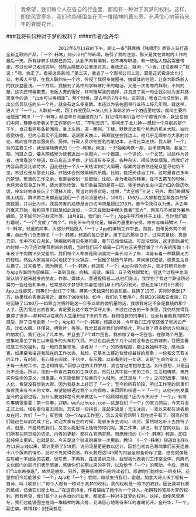 > 我希望，我们每个人在各自的行业里，都能有一种对于其梦的权利。这样，即使风雪寒冬，我们也能够围坐在同一堆精神的篝火旁，充满信心地等待来年的春暖花开。

###我将有何种对于梦的权利？
####作者/金丹华

						2012年6月11日的下午，网上一条“韩寒携《独唱团》原班人马打造全新互联网产品，「一个·韩寒」同步出刊”的新闻，吸引了我的注意。那天是我在体制内工作的最后一天。所有辞职手续都已办完，从此不再有编制，也不再有职级。有一些私人物品需要带走，不过也早已收拾完毕。领导从隔壁办公室走进来，看我还在，就问：“小金，还没走啊？”我说：“嗯，快走了。看完这条新闻。”第二天，我去了一个图书公司上班，算是正式投身文化行业。老板人不错，在我入职的头一个月，传授了我很多做图书、做媒体的经验，让身为职场新人的我获益匪浅。一个月后，我接到了高中同学韩寒打来的电话。又是一次匆匆的辞职，不同的是，这次还带着歉意。老板人真的很好，非常理解我的选择，并且送了我一句让我引以为友并感恩至今的话：“山水可以再相逢”。那个时候，是去年的7月中旬。说实话，我自己也没想到，跳出公务员队伍的头一个月，就会有这么多变数。本还以为会在图书行业待上好几年呢。就这样，进入了「一个」。入职前一晚，跟工作室团队一块儿到上海郊区的一个酒店里吃饭。席间主要的话题是“腾讯「一个·韩寒」频道单日流量破百万”。我记得同事们当时个个都很兴奋，我坐在他们中间，静静地听着关于工作室的一切，“不明觉厉”。期间走了会儿神——想起一个月前的那个下午，自己看完那条新闻后，拿上东西，道一圈别，下楼，默默走出那个熟悉的机关大院。彼时感觉彷徨，但内心其实不无鼓舞。话说那天晚上，韩寒就坐在我边上。他几乎无暇参与大家的讨论。席间各种酒店服务员、厨师、行政人员求他签名的笔记本，上得比菜还快。我入职「一个」后的主要工作，就是编辑腾讯的「一个·韩寒」频道，一开始每周做一期，后来做两期，甚至三期。当班之日，要从网络里为读者选出一张图片，一个报道、一个评论、一个文艺。以前作为读者，也常看这个频道，自己真正上手做，才知道有多辛苦。各种杂志、报纸浩如烟海，而我们对内容品质又比较苛求，因此往往一个人一天枯读到灯火阑珊，版面内容依然还是众里寻他仍不见。不过也是从那会儿起，开始体会到做编辑的乐趣。比如，能把阅读当工作，这可是自己多年的梦想。繁重的工作之余，也常会收到一些鼓励。比如，身为老板的韩寒，在不去赛车的时候，也经常会现身工作室，请大家吃吃饭。我印象最深的是有一回，我坐他的车去小区门口的饭店吃饭，停车时他直接玩了个漂移入库，我当时的感觉是，哇哦，“太空感”十足；另外，我们每期版面上线后，腾讯第二天都会给我们一个访问流量统计。100万，150万……大家都在互飙各自的版面数据，并以此为乐。我最厉害的成绩是当日访问流量超过270万，至今令我引以为傲。从去年的夏天开始，我和同事们就是如此这般，一天天在鼓励中埋头做着“苦力”，两耳几不闻窗外暑热蝉鸣，又不知何时已秋凉叶落。10月8日，我们的「一个」App千呼万唤终于上线，当时我们都打趣说，“一个”变成了“两个”。由此带来的变化是，编辑力量重新安排，原参与编辑腾讯「一个·韩寒」频道的同事，大部分开始投入「一个」App的编辑工作中去。而我，则带另外两个同事，自此专门负责腾讯「一个·韩寒」频道的每日更新。接下去的那些日子，过得真是快，真是充实。忙中不知日月长，转眼就听得见冬寒风嘶，春节已悄悄临近。可是没想到，这才刚到最忙的时候——为了应对春节期间的休假，当时我们三个编辑一口气在三天里连做了十八天的版面！小年夜下午向腾讯交完差后，我们每个人都像是刚泅渡完一条长河上了岸，浑身有着一种飘飘无力的轻松。然后大家高高兴兴地找了个火锅店，一起撮了顿热气羊肉。席间痛饮狂歌，感觉生活自在极了。过完春节，因为腾讯「一个·韩寒」频道和「一个」App内容的合并，我才转而开始参与App方面的内容编辑，一直到现在。约稿、阅读、编辑，日子依然很繁忙。但这个过程中也渐渐认识了越来越多的朋友，作家、媒体人、普通投稿者……从他们身上，我学到了我这个职业所必需的一些经验和素养，也常感叹于梦想和执着在他们身上的闪闪发光。想起去年10月8日我们App上线那天，同事们一起打了个赌，猜第一天结束时的装机量。我猜了15万，实际好像是17万，结果我的答案最接近，赢到了900块钱。如今，我们的下载用户，包括IOS端和安卓端，已经突破了1200万——如果当时猜的是这一年多以后的装机量的话，我想我肯定不会是赢钱的那个人了，因为我给出的答案，肯定要比这个数字保守太多。不过在过去的一年多里，我仍然觉得我赢得了很多——那种可以在我的人生里积淀下来的东西。我相信我的同事们，也会有着和我同样的感受。除了日常更新「一个」App和「一个·韩寒」频道以外，今年我们工作室还做了些周边产品，比如衣服、环保袋、明信片，等等。我尤其喜欢我们的明信片，所以寄了很多给远方和身边的朋友们。我们还出了几本书，并且去了7个城市签售。我参加了每一场签售，在那两个月里，密集地乘坐了有生以来最多的火车和飞机。不过也由此去了几个以前没有去过的城市，我把这看成是工作的福利。每一地的签售现场，读者对「一个」的热情程度，都让我始料不及，感动由衷。如果要我描述我现在的工作状态，我想，它基本上接近我曾经最好的想象：一份和文艺有关的工作，有时间、有心情去阅读，不抗拒，有乐趣。以前看到过一句话，说是“生命的意义，在于每一天的工作、生活和情感。”回想以往的工作岁月，我也曾经常抱怨生活。如今想想，只是因为不合适。所以，找到一种自己喜欢的生存状态，然后让其中每一天的工作、生活和情感，来充实你生命的意义，很重要。今天随便聊了些我的个人经历，尤其是与「一个」之间的故事，很私人化，希望没有烦到大家。因为我基本上经历了「一个」至今的所有阶段，所以工作室的同事们推荐我来写今天的文章，希望能够通过我个人的视角，来回顾和梳理一下「一个」从创刊到发展至今的全部过程。为什么要选择在今天来做这么一个回顾和梳理？因为今天对于「一个」，有两件事情很重要：第一件事，迎新。wufazhuce.com——这是我们「一个」的官方网站，今天将会正式上线。域名看似毫无规则，其实是一段拼音，连起来读是：无法注册。一直以来都有读者朋友在问，你们「一个」有官微（@一个App工作室），怎么没有官网啊？现在终于有了。很高兴我们能赶在年前完成了它，欢迎大家有空的时候，能够多多去访问、浏览。虽然域名听上去独特了点，但是，不独特的我们，又怎么能配得上独特的你们呢。第二件事，辞旧。有了官网以后，我们所有在网页端的资讯、内容的更新，都将在官网实现。而原腾讯的《一个·韩寒》频道，即日起将停止更新。也就是说，今天是这个频道的最后一次更新。腾讯 《一个·韩寒》频道自去年6月11日上线以来，累计更新了549期，访问流量更是数以亿计。回想当初自己和同事们三天连做十八个版面的情形，此时不免觉得伤感。昨天我把这549期的内容全部备份存了盘，感觉就像是在珍藏一本绝版的古籍，很珍贵，不再有。在这道别之际，我想我代表我们工作室全体，向腾讯文化部门的同行们表示感谢，感谢你们长期以来的辛劳，以及给予「一个」的帮助。今后，愿我们“山水再相逢”，依然是朋友。另外，更要感谢腾讯网的读者们，感谢你们始终如一的支持。还望你们今后能移步「一个」App和「一个」官网，继续支持我们，谢谢。加拿大诗人沃丁顿有一首诗，叫《收获》：“每个人都有一种对于其梦的权利。我的权利是一堆书的收获。因此我耕耘我的纸张，仿佛它们是土地……”在这首诗里，作者描绘了她作为一个诗人，所拥有的笔耕为梦的权利。而我希望，我们每个人在各自的行业里，都能有一种对于其梦的权利。这样，即使风雪寒冬，我们也能够围坐在同一堆精神的篝火旁，充满信心地等待来年的春暖花开。金丹华，「一个」副主编。微博ID：@狂澜孤岛 
